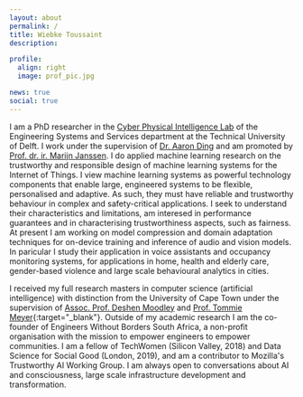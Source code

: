 ```yaml
---
layout: about
permalink: /
title: Wiebke Toussaint
description: 

profile:
  align: right
  image: prof_pic.jpg

news: true
social: true
---
```


I am a PhD researcher in the [Cyber Physical Intelligence Lab](http://homepage.tudelft.nl/8e79t/group.html) of the Engineering Systems and Services department at the Technical University of Delft. I work under the supervision of <a href="http://homepage.tudelft.nl/8e79t/index.html" target="_blank">Dr. Aaron Ding</a> and am promoted by <a href="https://www.tudelft.nl/tbm/over-de-faculteit/afdelingen/engineering-systems-and-services/people/full-professors/profdrir-mfwha-marijn-janssen/" target="_blank">Prof. dr. ir. Marijn Janssen</a>. I do applied machine learning research on the trustworthy and responsible design of machine learning systems for the Internet of Things. I view machine learning systems as powerful technology components that enable large, engineered systems to be flexible, personalised and adaptive. As such, they must have reliable and trustworthy behaviour in complex and safety-critical applications. I seek to understand their characteristics and limitations, am interesed in performance guarantees and in characterising trustworthiness aspects, such as fairness. At present I am working on model compression and domain adaptation techniques for on-device training and inference of audio and vision models. In paricular I study their application in voice assistants and occupancy monitoring systems, for applications in home, health and elderly care, gender-based violence and large scale behavioural analytics in cities. 

I received my full research masters in computer science (artificial intelligence) with distinction from the University of Cape Town under the supervision of 
<a href="https://people.cs.uct.ac.za/~deshen/" target="_blank">Assoc. Prof. Deshen Moodley</a> and [Prof. Tommie Meyer](https://people.cs.uct.ac.za/~tmeyer/prof-biography.html){:target="\_blank"}. Outside of my academic research I am the co-founder of Engineers Without Borders South Africa, a non-profit organisation with the mission to empower engineers to empower communities. I am a fellow of TechWomen (Silicon Valley, 2018) and Data Science for Social Good (London, 2019), and am a contributor to Mozilla's Trustworthy AI Working Group. I am always open to conversations about AI and consciousness, large scale infrastructure development and transformation. 
